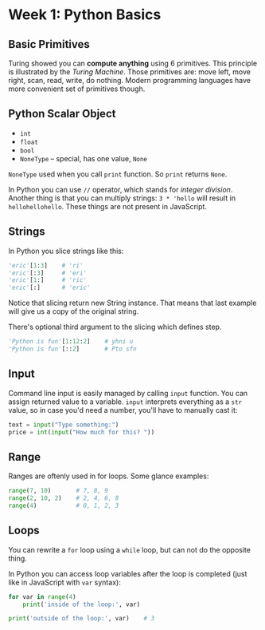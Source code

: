 # Week 1: Python Basics

## Basic Primitives

Turing showed you can **compute anything** using 6 primitives. This principle is illustrated by the _Turing Machine_. Those primitives are: move left, move right, scan, read, write, do nothing. Modern programming languages have more convenient set of primitives though.

## Python Scalar Object

- `int`
- `float`
- `bool`
- `NoneType` – special, has one value, `None`

`NoneType` used when you call `print` function. So `print` returns `None`.

In Python you can use `//` operator, which stands for _integer division_. Another thing is that you can multiply strings: `3 * 'hello` will result in `hellohellohello`. These things are not present in JavaScript.

## Strings

In Python you slice strings like this:

```Python
'eric'[1:3]    # 'ri'
'eric'[:3]     # 'eri'
'eric'[1:]     # 'ric'
'eric'[:]      # 'eric'
```

Notice that slicing return new String instance. That means that last example will give us a copy of the original string.

There's optional third argument to the slicing which defines step.

```Python
'Python is fun'[1:12:2]    # yhni u
'Python is fun'[::2]       # Pto sfn
```

## Input

Command line input is easily managed by calling `input` function. You can assign returned value to a variable. `input` interprets everything as a `str` value, so in case you'd need a number, you'll have to manually cast it:

```Python
text = input("Type something:")
price = int(input("How much for this? "))
```

## Range

Ranges are oftenly used in for loops. Some glance examples:

```Python
range(7, 10)       # 7, 8, 9
range(2, 10, 2)    # 2, 4, 6, 8
range(4)           # 0, 1, 2, 3
```

## Loops

You can rewrite a `for` loop using a `while` loop, but can not do the opposite thing.

In Python you can access loop variables after the loop is completed (just like in JavaScript with `var` syntax):

```Python
for var in range(4)
    print('inside of the loop:', var)

print('outside of the loop:', var)    # 3
```
